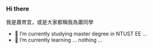 ### Hi there

我是蕭育宜，或是大家都稱我為蕭同學


- 🔭 I’m currently studying master degree in NTUST EE ...
- 🌱 I’m currently learning ... nothing ...

<!--
**myg36t91/myg36t91** is a ✨ _special_ ✨ repository because its `README.md` (this file) appears on your GitHub profile.

Here are some ideas to get you started:

- 👯 I’m looking to collaborate on ...
- 🤔 I’m looking for help with ...
- 💬 Ask me about ...
- 📫 How to reach me: ...
- 😄 Pronouns: ...
- ⚡ Fun fact: ...
-->
